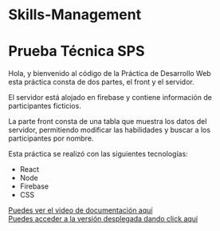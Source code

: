# Skills-Management

<h1>Prueba Técnica SPS</h1>

Hola, y bienvenido al código de la Práctica de Desarrollo Web <br/>
esta práctica consta de dos partes, el front y el servidor.

El servidor está alojado en firebase y contiene información de <br/>
participantes ficticios. <br/>

La parte front consta de una tabla que muestra los datos del <br/>
servidor, permitiendo modificar las habilidades y buscar a los <br/>
participantes por nombre.

Esta práctica se realizó con las siguientes tecnologías:
- React
- Node
- Firebase
- CSS

<a href="">Puedes ver el video de documentación aquí </a> <br/>
<a href="https://skills-management-frontend.vercel.app/">Puedes acceder a la versión desplegada dando click aquí </a>
